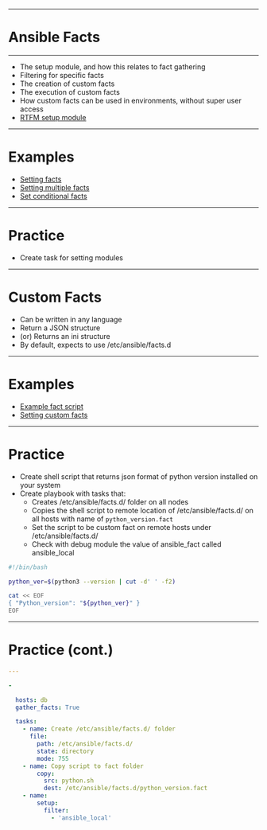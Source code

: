 
---

# Ansible Facts

---

- The setup module, and how this relates to fact gathering
- Filtering for specific facts
- The creation of custom facts
- The execution of custom facts
- How custom facts can be used in environments, without super user access
- [RTFM setup module](https://docs.ansible.com/ansible/latest/collections/ansible/builtin/setup_module.html)

---

# Examples

- [Setting facts](../04_advance_playbooks/01_facts/00_our_fact.yaml)
- [Setting multiple facts](../04_advance_playbooks/01_facts/01_multi_fact.yaml)
- [Set conditional facts](../04_advance_playbooks/01_facts/02_condition_fact.yaml)

---

# Practice

- Create task for setting modules

---

# Custom Facts

- Can be written in any language
- Return a JSON structure
- (or) Returns an ini structure
- By default, expects to use /etc/ansible/facts.d

---

# Examples
- [Example fact script](../04_advance_playbooks/01_facts/fact_script.sh)
- [Setting custom facts](../04_advance_playbooks/01_facts/03_custom_fact.yaml)

---

# Practice

- Create shell script that returns json format of python version installed on your system
- Create playbook with tasks that:
    - Creates /etc/ansible/facts.d/ folder on all nodes
    - Copies the shell script to remote location of /etc/ansible/facts.d/ on all hosts with name of `python_version.fact`
    - Set the script to be custom fact on remote hosts under /etc/ansible/facts.d/
    - Check with debug module the value of ansible_fact called ansible_local

```sh
#!/bin/bash

python_ver=$(python3 --version | cut -d' ' -f2)

cat << EOF
{ "Python_version": "${python_ver}" }
EOF
```
---

# Practice (cont.)

```yaml
---

- 

  hosts: db
  gather_facts: True

  tasks:
    - name: Create /etc/ansible/facts.d/ folder
      file:
        path: /etc/ansible/facts.d/
        state: directory
        mode: 755
    - name: Copy script to fact folder
        copy:
          src: python.sh
          dest: /etc/ansible/facts.d/python_version.fact
    - name:
        setup:
          filter: 
            - 'ansible_local'

```
